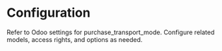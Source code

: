 # Configuration

Refer to Odoo settings for purchase_transport_mode. Configure related models, access rights, and options as needed.
